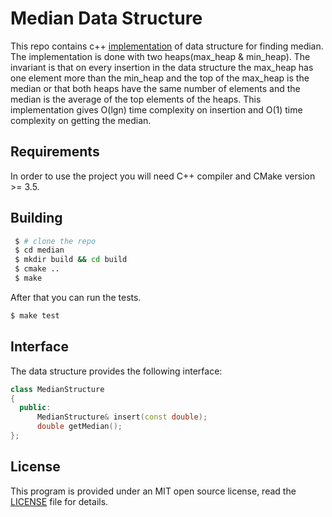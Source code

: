 Median Data Structure
=====================
This repo contains c++ [implementation](https://github.com/demilev/median/blob/master/src/median.cpp) of data structure for finding median.
The implementation is done with two heaps(max\_heap & min\_heap). The invariant is
that on every insertion in the data structure the max_heap has one element more
than the min\_heap and the top of the max\_heap is the median or that both heaps have the
same number of elements and the median is the average of the top elements of the heaps.
This implementation gives O(lgn) time complexity on insertion and O(1) time complexity
on getting the median.

Requirements
------------
In order to use the project you will need C++ compiler and CMake version >= 3.5.

Building
--------
 ```bash
  $ # clone the repo 
  $ cd median
  $ mkdir build && cd build
  $ cmake ..
  $ make
  ```
After that you can run the tests.
  ```bash
  $ make test
  ```
Interface
---------
The data structure provides the following interface:
  ```c++
  class MedianStructure
  { 
    public:
        MedianStructure& insert(const double);
        double getMedian(); 
  };
  ```
License
-------
This program is provided under an MIT open source license, read the [LICENSE](https://github.com/demilev/median/blob/master/LICENSE) file for details.
